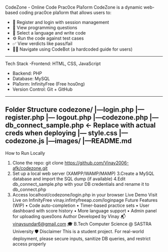 CodeZone - Online Code Prac0ce Pla1orm
CodeZone is a dynamic web-based coding prac0ce pla1orm that allows users to:
- 🔐 Register and login with session management
- 💬 View programming questions
- 🧠 Select a language and write code
- ⚙ Run the code against test cases
- ✅ View verdicts like pass/fail
- 👨🏫 Navigate using CodeBot (a hardcoded guide for users)
---
Tech Stack
-Frontend: HTML, CSS, JavaScript
- Backend: PHP
- Database: MySQL
- Pla1orm: InfinityFree (Free hos0ng)
- Version Control: Git + GitHub
---
Folder Structure
codezone/
|—login.php
|—register.php
|— logout.php
|—codezone.php
|— db_connect_sample.php ← Replace with actual creds when deploying
|— style.css
|—codezone.js
|—images/
|—README.md
---
How to Run Locally
1. Clone the repo: git clone https://github.com/Vinay2006-afk/codezone.git
2. Set up a local web server (XAMPP/WAMP/MAMP)
3.Create a MySQL database and import the SQL dump (if available)
4.Edit db_connect_sample.php with your DB credentials and rename it to db_connect.php
5. Access localhost/codezone/login.php in your browser
Live Demo
Visit Live on InfinityFree vinay.infintyfreeap.com/loginpage
Future Features (WIP)
• Code auto-completion
• Timer-based practice sets
• User dashboard with score history
• More language support
• Admin panel for uploading ques0ons
Author
Developed by Vinay
📬 vinaysundar6@gmail.com
🎓 B.Tech Computer Science @ SASTRA University
🛡 Disclaimer
This is a student project. For real-world deployment, please secure inputs, sanitize DB queries, and restrict access properly
